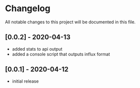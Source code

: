 # Changelog

All notable changes to this project will be documented in this file.

## [0.0.2] - 2020-04-13
- added stats to api output
- added a console script that outputs influx format

## [0.0.1] - 2020-04-12
- initial release

